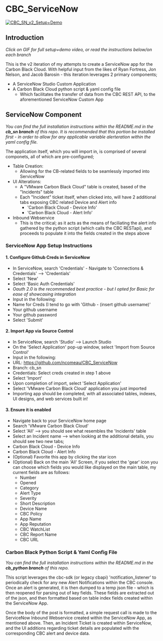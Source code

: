 # CBC_ServiceNow

[![CBC_SN_v2_Setup+Demo](https://j.gifs.com/K1PPDJ.gif)](https://youtu.be/GmKztot8LsU)
​

## Introduction

_Click on GIF for full setup+demo video, or read the instructions below/on each branch_

This is the v2 iteration of my attempts to create a ServiceNow app for the Carbon Black Cloud. With helpful input from the likes of Ryan Fortress, Jon Nelson, and Jacob Barosin - this iteration leverages 2 primary components;
  * A ServiceNow Studio Custom Application 
  * A Carbon Black Cloud python script & yaml config file
    * Which facilitates the transfer of data from the CBC REST API, to the aforementioned ServiceNow Custom App
  
## ServiceNow Component

_You can find the full installation instructions within the README.md in the **cb_sn branch** of this repo. It is recommended that this portion be installed first - in order to allow for any applicable variable alerteration within the yaml config file._

The application itself, which you will import in, is comprised of several componets, all of which are pre-configured;
  * Table Creation:
    * Allowing for the CB-related fields to be seamlessly imported into ServiceNow
  * UI Alterations:
    * A "VMware Carbon Black Cloud" table is created, based of the "Incidents" table
    * Each "Incident" ticket itself, when clicked into, will have 2 additional tabs exposing CBC related Device and Alert info
      * 'Carbon Black Cloud - Device Info'
      * 'Carbon Black Cloud - Alert Info'
  * Inbound Webservice
    * This is the critical; as it acts as the means of faciliating the alert info gathered by the python script (which calls the CBC RESTapi), and proceeds to populate it into the fields created in the steps above


### ServiceNow App Setup Instructions

#### 1. Configure Github Creds in ServiceNow
 * In ServiceNow, search 'Credentials' - Navigate to 'Connections & Credentials' --> 'Credentials'
 * Select 'New'
 * Select 'Basic Auth Credentials'
  * _Oauth 2.0 is the recommended best practice - but I opted for Basic for ease of showcasing integration_
 * Input in the following:
  * Name for Creds (I tend to go with 'Github - (insert github username)'
  * Your github username
  * Your github password
 * Select 'Submit'
 
#### 2. Import App via Source Control
 * In ServiceNow, search 'Studio' --> Launch Studio
 * On the 'Select Application' pop-up window, select 'Import from Source Control'
 * Input in the following:
  * URL: https://github.com/ncomeau/CBC_ServiceNow
  * Branch: cb_sn
  * Credentials: Select creds created in step 1 above
 * Select 'Import'
 * Upon completion of import, select 'Select Application'
 * Select 'VMware Carbon Black Cloud' application you just imported
 * Importing app should be completed, with all associated tables, indexes, UI designs, and web services built in!
 
#### 3. Ensure it is enabled
* Navigate back to your ServiceNow home page
* Search 'VMware Carbon Black Cloud'
 * Select 'All' --> you should see what resembles the 'Incidents' table
 * Select an Incident name --> when looking at the additional details, you should see two new tabs;
  * Carbon Black Cloud - Device Info
  * Carbon Black Cloud - Alert Info
 * (Optional) Favorite this app by clicking the star icon
 * (Optional) Back on the main 'All' Screen, if you select the 'gear' icon you can choose which fields you would like displayed on the main table, my current fields are as follows:
   * Number
   * Opened
   * Category
   * Alert Type
   * Severity
   * Short Description
   * Device Name
   * CBC Policy
   * App Name
   * App Reputation
   * CBC WatchList
   * CBC Report Name
   * CBC URL
    
### Carbon Black Python Script & Yaml Config File

_You can find the full installation instructions within the README.md in the **cb_python branch** of this repo._

This script leverages the cbc-sdk (or legacy cbapi) 'notification_listener' to periodically check for any new Alert Notifications within the CBC console. Once an alert is generated, it is then dumped to a temp json file - which is then reopened for parsing out of key fields. These fields are extracted out of the json, and then formatted based on table index fields created within the ServiceNow App.

Once the body of the post is formatted, a simple request call is made to the ServiceNow Inbound Webservice created within the ServiceNow App, as mentioned above. Then, an Incident Ticket is created within ServiceNow, and the UI additions regarding ticket details are populated with the corresponding CBC alert and device data.
